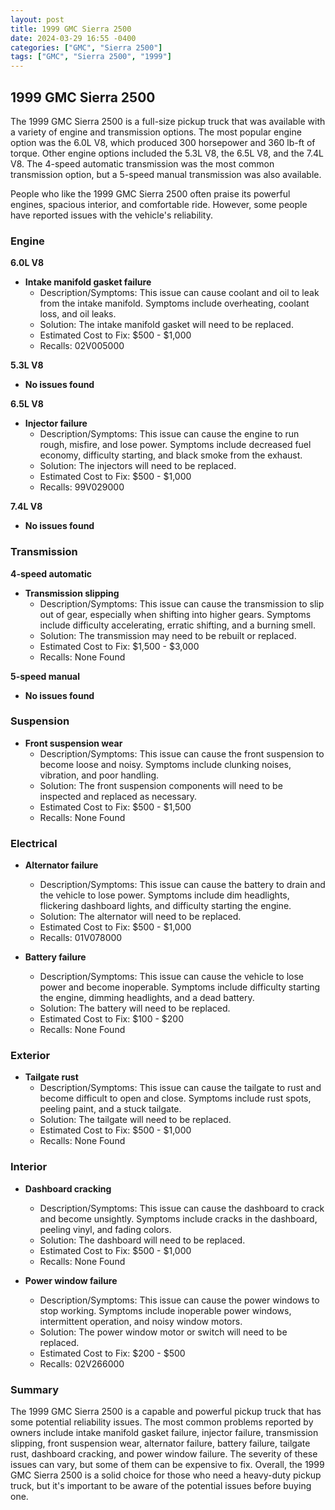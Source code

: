 ```yaml
---
layout: post
title: 1999 GMC Sierra 2500
date: 2024-03-29 16:55 -0400
categories: ["GMC", "Sierra 2500"]
tags: ["GMC", "Sierra 2500", "1999"]
---
```

## 1999 GMC Sierra 2500

The 1999 GMC Sierra 2500 is a full-size pickup truck that was available with a variety of engine and transmission options. The most popular engine option was the 6.0L V8, which produced 300 horsepower and 360 lb-ft of torque. Other engine options included the 5.3L V8, the 6.5L V8, and the 7.4L V8. The 4-speed automatic transmission was the most common transmission option, but a 5-speed manual transmission was also available.

People who like the 1999 GMC Sierra 2500 often praise its powerful engines, spacious interior, and comfortable ride. However, some people have reported issues with the vehicle's reliability.

### **Engine**

**6.0L V8**

* **Intake manifold gasket failure**
  * Description/Symptoms: This issue can cause coolant and oil to leak from the intake manifold. Symptoms include overheating, coolant loss, and oil leaks.
  * Solution: The intake manifold gasket will need to be replaced.
  * Estimated Cost to Fix: $500 - $1,000
  * Recalls: 02V005000

**5.3L V8**

* **No issues found**

**6.5L V8**

* **Injector failure**
  * Description/Symptoms: This issue can cause the engine to run rough, misfire, and lose power. Symptoms include decreased fuel economy, difficulty starting, and black smoke from the exhaust.
  * Solution: The injectors will need to be replaced.
  * Estimated Cost to Fix: $500 - $1,000
  * Recalls: 99V029000

**7.4L V8**

* **No issues found**

### **Transmission**

**4-speed automatic**

* **Transmission slipping**
  * Description/Symptoms: This issue can cause the transmission to slip out of gear, especially when shifting into higher gears. Symptoms include difficulty accelerating, erratic shifting, and a burning smell.
  * Solution: The transmission may need to be rebuilt or replaced.
  * Estimated Cost to Fix: $1,500 - $3,000
  * Recalls: None Found

**5-speed manual**

* **No issues found**

### **Suspension**

* **Front suspension wear**
  * Description/Symptoms: This issue can cause the front suspension to become loose and noisy. Symptoms include clunking noises, vibration, and poor handling.
  * Solution: The front suspension components will need to be inspected and replaced as necessary.
  * Estimated Cost to Fix: $500 - $1,500
  * Recalls: None Found

### **Electrical**

* **Alternator failure**
  * Description/Symptoms: This issue can cause the battery to drain and the vehicle to lose power. Symptoms include dim headlights, flickering dashboard lights, and difficulty starting the engine.
  * Solution: The alternator will need to be replaced.
  * Estimated Cost to Fix: $500 - $1,000
  * Recalls: 01V078000

* **Battery failure**
  * Description/Symptoms: This issue can cause the vehicle to lose power and become inoperable. Symptoms include difficulty starting the engine, dimming headlights, and a dead battery.
  * Solution: The battery will need to be replaced.
  * Estimated Cost to Fix: $100 - $200
  * Recalls: None Found

### **Exterior**

* **Tailgate rust**
  * Description/Symptoms: This issue can cause the tailgate to rust and become difficult to open and close. Symptoms include rust spots, peeling paint, and a stuck tailgate.
  * Solution: The tailgate will need to be replaced.
  * Estimated Cost to Fix: $500 - $1,000
  * Recalls: None Found

### **Interior**

* **Dashboard cracking**
  * Description/Symptoms: This issue can cause the dashboard to crack and become unsightly. Symptoms include cracks in the dashboard, peeling vinyl, and fading colors.
  * Solution: The dashboard will need to be replaced.
  * Estimated Cost to Fix: $500 - $1,000
  * Recalls: None Found

* **Power window failure**
  * Description/Symptoms: This issue can cause the power windows to stop working. Symptoms include inoperable power windows, intermittent operation, and noisy window motors.
  * Solution: The power window motor or switch will need to be replaced.
  * Estimated Cost to Fix: $200 - $500
  * Recalls: 02V266000

### **Summary**

The 1999 GMC Sierra 2500 is a capable and powerful pickup truck that has some potential reliability issues. The most common problems reported by owners include intake manifold gasket failure, injector failure, transmission slipping, front suspension wear, alternator failure, battery failure, tailgate rust, dashboard cracking, and power window failure. The severity of these issues can vary, but some of them can be expensive to fix. Overall, the 1999 GMC Sierra 2500 is a solid choice for those who need a heavy-duty pickup truck, but it's important to be aware of the potential issues before buying one.
